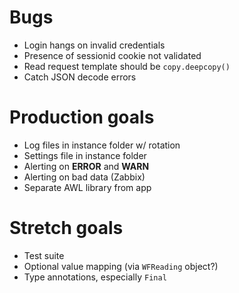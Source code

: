 # Bugs

- Login hangs on invalid credentials
- Presence of sessionid cookie not validated
- Read request template should be `copy.deepcopy()`
- Catch JSON decode errors

# Production goals

- Log files in instance folder w/ rotation
- Settings file in instance folder
- Alerting on **ERROR** and **WARN**
- Alerting on bad data (Zabbix)
- Separate AWL library from app

# Stretch goals

- Test suite
- Optional value mapping (via `WFReading` object?)
- Type annotations, especially `Final`
